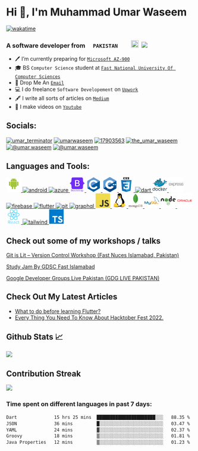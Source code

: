 # Hi 👋, I'm Muhammad Umar Waseem 

[![wakatime](https://wakatime.com/badge/user/ec57600d-1d86-47c7-a978-8435c3d0e65a.svg)](https://wakatime.com/@ec57600d-1d86-47c7-a978-8435c3d0e65a)

### A software developer from `   PAKISTAN   ` &nbsp; &nbsp; <img src="https://images.emojiterra.com/twitter/512px/1f1f5-1f1f0.png" height=20 width=20 /> &nbsp;![](https://komarev.com/ghpvc/?username=Umar-Waseem)

<!-- <img align="right" src="meGithubWorkshop.png" width="500" height="500" />  -->

- 🖊️ I’m currently preparing for <a href= "https://learn.microsoft.com/en-us/certifications/exams/az-900" > ` Microsoft AZ-900 `  <a>
- 🎓 BS `Computer Science` student at <a href="http://isb.nu.edu.pk/" target="_blank" rel="noreferrer"> ` Fast National University Of Computer Sciences ` </a>
- 📧 Drop Me An <a href="mailto:umar.waseem@gmail.com" target="blank">`Email`</a> <br>
- 💻 I do freelance `Software Developement` on <a href = "https://www.upwork.com/freelancers/~0104077fe732576606" > ` Upwork ` <a>
- 🖋️ I write all sorts of articles on <a href = "https://medium.com/@umar.waseem" > ` Medium ` <a> 
- 🎥 I make videos on <a href = "https://youtube.com/@umar-waseem" > ` Youtube ` <a>

<h2 align="left">Socials: </h2>
<p align="left">
<a href="https://twitter.com/umarwaseeem" target="blank"><img align="center" src="https://raw.githubusercontent.com/rahuldkjain/github-profile-readme-generator/master/src/images/icons/Social/twitter.svg" alt="umar_terminator" height="30" width="40" /></a>
<a href="https://linkedin.com/in/umarwaseeem" target="blank"><img align="center" src="https://raw.githubusercontent.com/rahuldkjain/github-profile-readme-generator/master/src/images/icons/Social/linked-in-alt.svg" alt="umarwaseem" height="30" width="40" /></a>
<a href="https://stackoverflow.com/users/17903563" target="blank"><img align="center" src="https://raw.githubusercontent.com/rahuldkjain/github-profile-readme-generator/master/src/images/icons/Social/stack-overflow.svg" alt="17903563" height="30" width="40" /></a>
<a href="https://instagram.com/umarwaseeem" target="blank"><img align="center" src="https://raw.githubusercontent.com/rahuldkjain/github-profile-readme-generator/master/src/images/icons/Social/instagram.svg" alt="the_umar_waseem" height="30" width="40" /></a>
<a href="https://medium.com/@umarwaseeem" target="blank"><img align="center" src="https://raw.githubusercontent.com/rahuldkjain/github-profile-readme-generator/master/src/images/icons/Social/medium.svg" alt="@umar.waseem" height="30" width="40" /></a>
<a href="https://youtube.com/@umarwaseeem" target="blank"><img align="center" src="https://raw.githubusercontent.com/rahuldkjain/github-profile-readme-generator/master/src/images/icons/Social/youtube.svg" alt="@umar.waseem" height="30" width="40" /></a>
</p>

<h2 align="left">Languages and Tools:</h2>
<p align="left"> <a href="https://developer.android.com" target="_blank" rel="noreferrer"> <img src="https://raw.githubusercontent.com/devicons/devicon/master/icons/android/android-original-wordmark.svg" alt="android" width="40" height="40"/> </a> <a href="https://developer.android.com" target="_blank" rel="noreferrer"> <img src="https://data.tooliphone.net/iskin/themes/21253/13479/preview-256.png?cache=" alt="android" width="40" height="40"/> </a> <a href="https://azure.microsoft.com/en-in/" target="_blank" rel="noreferrer"> <img src="https://www.vectorlogo.zone/logos/microsoft_azure/microsoft_azure-icon.svg" alt="azure" width="40" height="40"/> </a> <a href="https://getbootstrap.com" target="_blank" rel="noreferrer"> <img src="https://raw.githubusercontent.com/devicons/devicon/master/icons/bootstrap/bootstrap-plain-wordmark.svg" alt="bootstrap" width="40" height="40"/> </a> <a href="https://www.cprogramming.com/" target="_blank" rel="noreferrer"> <img src="https://raw.githubusercontent.com/devicons/devicon/master/icons/c/c-original.svg" alt="c" width="40" height="40"/> </a> <a href="https://www.w3schools.com/cpp/" target="_blank" rel="noreferrer"> <img src="https://raw.githubusercontent.com/devicons/devicon/master/icons/cplusplus/cplusplus-original.svg" alt="cplusplus" width="40" height="40"/> </a> <a href="https://www.w3schools.com/css/" target="_blank" rel="noreferrer"> <img src="https://raw.githubusercontent.com/devicons/devicon/master/icons/css3/css3-original-wordmark.svg" alt="css3" width="40" height="40"/> </a> <a href="https://dart.dev" target="_blank" rel="noreferrer"> <img src="https://www.vectorlogo.zone/logos/dartlang/dartlang-icon.svg" alt="dart" width="40" height="40"/> </a> <a href="https://www.docker.com/" target="_blank" rel="noreferrer"> <img src="https://raw.githubusercontent.com/devicons/devicon/master/icons/docker/docker-original-wordmark.svg" alt="docker" width="40" height="40"/> </a> <a href="https://expressjs.com" target="_blank" rel="noreferrer"> <img src="https://raw.githubusercontent.com/devicons/devicon/master/icons/express/express-original-wordmark.svg" alt="express" width="40" height="40"/> </a> <a href="https://firebase.google.com/" target="_blank" rel="noreferrer"> <img src="https://www.vectorlogo.zone/logos/firebase/firebase-icon.svg" alt="firebase" width="40" height="40"/> </a> <a href="https://flutter.dev" target="_blank" rel="noreferrer"> <img src="https://www.vectorlogo.zone/logos/flutterio/flutterio-icon.svg" alt="flutter" width="40" height="40"/> </a> <a href="https://git-scm.com/" target="_blank" rel="noreferrer"> <img src="https://www.vectorlogo.zone/logos/git-scm/git-scm-icon.svg" alt="git" width="40" height="40"/> </a> <a href="https://graphql.org" target="_blank" rel="noreferrer"> <img src="https://www.vectorlogo.zone/logos/graphql/graphql-icon.svg" alt="graphql" width="40" height="40"/> </a> <a href="https://developer.mozilla.org/en-US/docs/Web/JavaScript" target="_blank" rel="noreferrer"> <img src="https://raw.githubusercontent.com/devicons/devicon/master/icons/javascript/javascript-original.svg" alt="javascript" width="40" height="40"/> </a> <a href="https://www.linux.org/" target="_blank" rel="noreferrer"> <img src="https://raw.githubusercontent.com/devicons/devicon/master/icons/linux/linux-original.svg" alt="linux" width="40" height="40"/> </a> <a href="https://www.mongodb.com/" target="_blank" rel="noreferrer"> <img src="https://raw.githubusercontent.com/devicons/devicon/master/icons/mongodb/mongodb-original-wordmark.svg" alt="mongodb" width="40" height="40"/> </a> <a href="https://www.mysql.com/" target="_blank" rel="noreferrer"> <img src="https://raw.githubusercontent.com/devicons/devicon/master/icons/mysql/mysql-original-wordmark.svg" alt="mysql" width="40" height="40"/> </a> <a href="https://nodejs.org" target="_blank" rel="noreferrer"> <img src="https://raw.githubusercontent.com/devicons/devicon/master/icons/nodejs/nodejs-original-wordmark.svg" alt="nodejs" width="40" height="40"/> </a> <a href="https://www.oracle.com/" target="_blank" rel="noreferrer"> <img src="https://raw.githubusercontent.com/devicons/devicon/master/icons/oracle/oracle-original.svg" alt="oracle" width="40" height="40"/> </a> <a href="https://reactjs.org/" target="_blank" rel="noreferrer"> <img src="https://raw.githubusercontent.com/devicons/devicon/master/icons/react/react-original-wordmark.svg" alt="react" width="40" height="40"/> </a> <a href="https://tailwindcss.com/" target="_blank" rel="noreferrer"> <img src="https://www.vectorlogo.zone/logos/tailwindcss/tailwindcss-icon.svg" alt="tailwind" width="40" height="40"/> </a> <a href="https://www.typescriptlang.org/" target="_blank" rel="noreferrer"> <img src="https://raw.githubusercontent.com/devicons/devicon/master/icons/typescript/typescript-original.svg" alt="typescript" width="40" height="40"/> </a> </p>

## Check out some of my workshops / talks

<a href="https://www.youtube.com/watch?v=rBEi6s2x2ec" > Git is Lit – Version Control Workshop (Fast Nuces Islamabad, Pakistan) <a>

<a href="https://www.youtube.com/watch?v=WbU07nuFqxQ" >Study Jam By GDSC Fast Islamabad <a>
  
<a href="https://youtu.be/1v2oMY-3fk0?t=13822"> Google Developer Groups Live Pakistan (GDG LIVE PAKISTAN) <a>


## Check Out My Latest Articles 

- <a target="_blank" href="https://medium.com/@umarwaseeem/things-you-need-to-know-before-starting-flutter-af8c7639f7ab">What to do before learning Flutter?</a>
- <a target="_blank" href="https://medium.com/@umarwaseeem/hacktober-fest-once-again-98830f0ab7c9">Every Thing You Need To Know About Hacktober Fest 2022.</a>

<!--
### I code in :

<img  src = "https://github-readme-stats.vercel.app/api/top-langs/?username=Umar-Waseem&layout=compact&theme=dracula&border_radius=18&langs_count=10" >&nbsp;&nbsp;&nbsp;&nbsp;&nbsp;&nbsp;&nbsp;
-->
## Github Stats 📈
<img src = "https://github-readme-stats.vercel.app/api?username=umarwaseeem&show_icons=true&theme=dracula&title_color=fffff1&border_radius=18" >

## Contribution Streak

<img src="https://github-readme-streak-stats.herokuapp.com?user=umarwaseeem&theme=dracula">


### Time spent on different languages in past 7 days:
<!--START_SECTION:waka-->

```txt
Dart              15 hrs 25 mins  ██████████████████████░░░   88.35 %
JSON              36 mins         █░░░░░░░░░░░░░░░░░░░░░░░░   03.47 %
YAML              24 mins         ▓░░░░░░░░░░░░░░░░░░░░░░░░   02.37 %
Groovy            18 mins         ▒░░░░░░░░░░░░░░░░░░░░░░░░   01.81 %
Java Properties   12 mins         ▒░░░░░░░░░░░░░░░░░░░░░░░░   01.23 %
```

<!--END_SECTION:waka-->

  
  
  
  
  




